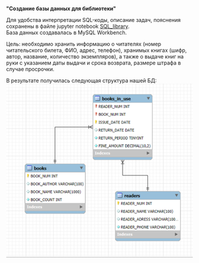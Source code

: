 **"Создание базы данных для библиотеки"**

Для удобства интерпретации SQL-коды, описание задач, пояснения сохранены в файле jupyter notebook [SQL_library](SQL_library.ipynb).  
База данных создавалась в MySQL Workbench. 

Цель: необходимо хранить информацию о читателях (номер читательского билета, ФИО, адрес, телефон), хранимых книгах (шифр, автор, название, количество экземпляров), а также о выдаче книг на руки с указанием даты выдачи и срока возврата, размере штрафа в случае просрочки.

В результате получилась следующая структура нашей БД:  
![Скриншот](Схема_библиотеки.png)
